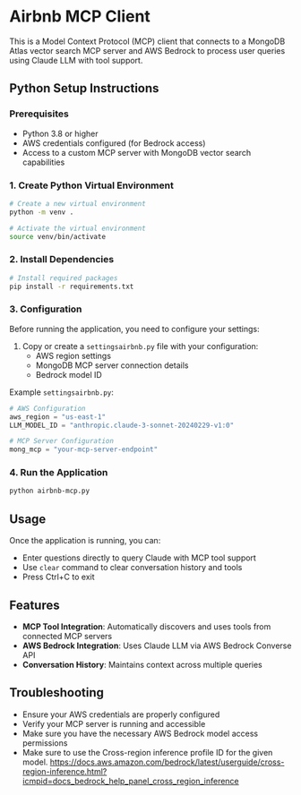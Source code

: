# Airbnb MCP Client

This is a Model Context Protocol (MCP) client that connects to a MongoDB Atlas vector search MCP server and AWS Bedrock to process user queries using Claude LLM with tool support.

## Python Setup Instructions

### Prerequisites
- Python 3.8 or higher
- AWS credentials configured (for Bedrock access)
- Access to a custom MCP server with MongoDB vector search capabilities

### 1. Create Python Virtual Environment

```bash
# Create a new virtual environment
python -m venv .

# Activate the virtual environment
source venv/bin/activate
```

### 2. Install Dependencies

```bash
# Install required packages
pip install -r requirements.txt
```

### 3. Configuration

Before running the application, you need to configure your settings:

1. Copy or create a `settingsairbnb.py` file with your configuration:
   - AWS region settings
   - MongoDB MCP server connection details
   - Bedrock model ID

Example `settingsairbnb.py`:
```python
# AWS Configuration
aws_region = "us-east-1"
LLM_MODEL_ID = "anthropic.claude-3-sonnet-20240229-v1:0"

# MCP Server Configuration
mong_mcp = "your-mcp-server-endpoint"
```

### 4. Run the Application

```bash
python airbnb-mcp.py
```

## Usage

Once the application is running, you can:

- Enter questions directly to query Claude with MCP tool support
- Use `clear` command to clear conversation history and tools
- Press Ctrl+C to exit

## Features

- **MCP Tool Integration**: Automatically discovers and uses tools from connected MCP servers
- **AWS Bedrock Integration**: Uses Claude LLM via AWS Bedrock Converse API
- **Conversation History**: Maintains context across multiple queries


## Troubleshooting

- Ensure your AWS credentials are properly configured
- Verify your MCP server is running and accessible
- Make sure you have the necessary AWS Bedrock model access permissions
- Make sure to use the Cross-region inference profile ID for the given model.
https://docs.aws.amazon.com/bedrock/latest/userguide/cross-region-inference.html?icmpid=docs_bedrock_help_panel_cross_region_inference
